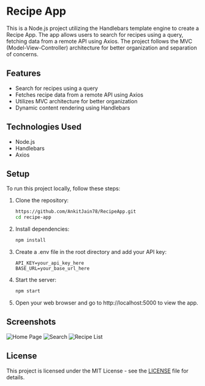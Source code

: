 # Recipe App

This is a Node.js project utilizing the Handlebars template engine to create a Recipe App. The app allows users to search for recipes using a query, fetching data from a remote API using Axios. The project follows the MVC (Model-View-Controller) architecture for better organization and separation of concerns.

## Features

- Search for recipes using a query
- Fetches recipe data from a remote API using Axios
- Utilizes MVC architecture for better organization
- Dynamic content rendering using Handlebars

## Technologies Used

- Node.js
- Handlebars
- Axios

## Setup

To run this project locally, follow these steps:

1. Clone the repository:

   ```bash
   https://github.com/AnkitJain78/RecipeApp.git
   cd recipe-app

2. Install dependencies:

   ```bash
   npm install

3. Create a .env file in the root directory and add your API key:

   ```plaintext
   API_KEY=your_api_key_here
   BASE_URL=your_base_url_here

4. Start the server:

   ```bash
   npm start

5. Open your web browser and go to http://localhost:5000 to view the app.

## Screenshots

![Home Page](screenshots/home.png)
![Search](screenshots/search.png)
![Recipe List](screenshots/recipeList.png)

## License

This project is licensed under the MIT License - see the [LICENSE](LICENSE) file for details.


   
